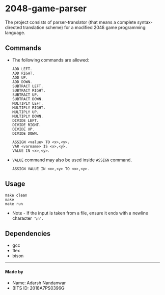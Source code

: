 # 2048-game-parser
The project consists of parser-translator (that means a complete syntax-directed translation scheme) for a modified 2048 game programming language.

## Commands
- The following commands are allowed:
    ```
    ADD LEFT.
    ADD RIGHT.
    ADD UP.
    ADD DOWN.
    SUBTRACT LEFT.
    SUBTRACT RIGHT.
    SUBTRACT UP.
    SUBTRACT DOWN.
    MULTIPLY LEFT.
    MULTIPLY RIGHT.
    MULTIPLY UP.
    MULTIPLY DOWN.
    DIVIDE LEFT.
    DIVIDE RIGHT.
    DIVIDE UP.
    DIVIDE DOWN.

    ASSIGN <value> TO <x>,<y>.
    VAR <varname> IS <x>,<y>.
    VALUE IN <x>,<y>.
    ```
- `VALUE` command may also be used inside `ASSIGN` command.
    ```
    ASSIGN VALUE IN <x>,<y> TO <x>,<y>.
    ```
## Usage
```
make clean
make
make run
```
- Note - If the input is taken from a file, ensure it ends with a newline character `'\n'`.
## Dependencies
- gcc
- flex
- bison

<hr>

#### Made by
- Name: Adarsh Nandanwar
- BITS ID: 2018A7PS0396G